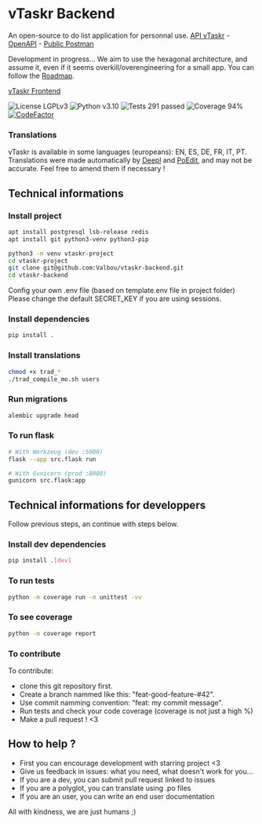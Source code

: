 # vTaskr Backend
An open-source to do list application for personnal use.
[API vTaskr](https://api.vtaskr.com "vTaskr API") - [OpenAPI](https://api.vtaskr.com/documentation) - [Public Postman](https://www.postman.com/valbou/workspace/vtaskr/overview)

Development in progress... We aim to use the hexagonal architecture, and assume it, even if it seems overkill/overengineering for a small app.
You can follow the [Roadmap](https://github.com/Valbou/vtaskr-backend/blob/master/ROADMAP.md).

[vTaskr Frontend](https://github.com/Valbou/vtaskr-frontend)

![License LGPLv3](https://img.shields.io/badge/license-LGPLv3-blue "License LGPLv3")
![Python v3.10](https://img.shields.io/badge/python-v3.10-blue "Python v3.10")
![Tests 291 passed](https://img.shields.io/badge/tests-291%20passed-green "Tests 291 passed")
![Coverage 94%](https://img.shields.io/badge/coverage-94%25-green "Coverage 94%")
[![CodeFactor](https://www.codefactor.io/repository/github/valbou/vtaskr-backend/badge)](https://www.codefactor.io/repository/github/valbou/vtaskr-backend)

### Translations
vTaskr is available in some languages (europeans): EN, ES, DE, FR, IT, PT.
Translations were made automatically by [Deepl](https://www.deepl.com) and [PoEdit](https://poedit.net/), and may not be accurate. Feel free to amend them if necessary !

## Technical informations

### Install project

```bash
apt install postgresql lsb-release redis
apt install git python3-venv python3-pip

python3 -m venv vtaskr-project
cd vtaskr-project
git clone git@github.com:Valbou/vtaskr-backend.git
cd vtaskr-backend
```

Config your own .env file (based on template.env file in project folder)
Please change the default SECRET_KEY if you are using sessions.

### Install dependencies

```bash
pip install .
```

### Install translations

```bash
chmod +x trad_*
./trad_compile_mo.sh users
```

### Run migrations

```bash
alembic upgrade head
```

### To run flask
```bash
# With Werkzeug (dev :5000)
flask --app src.flask run

# With Gunicorn (prod :8000)
gunicorn src.flask:app
```

## Technical informations for developpers

Follow previous steps, an continue with steps below.

### Install dev dependencies

```bash
pip install .[dev]
```

### To run tests
```bash
python -m coverage run -m unittest -vv
```

### To see coverage
```bash
python -m coverage report
```

### To contribute

To contribute:
- clone this git repository first.
- Create a branch nammed like this: "feat-good-feature-#42".
- Use commit namming convention: "feat: my commit message".
- Run tests and check your code coverage (coverage is not just a high %)
- Make a pull request ! <3

## How to help ?

- First you can encourage development with starring project <3
- Give us feedback in issues: what you need, what doesn't work for you...
- If you are a dev, you can submit pull request linked to issues
- If you are a polyglot, you can translate using .po files
- If you are an user, you can write an end user documentation

All with kindness, we are just humans ;)
